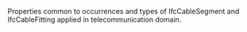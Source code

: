 Properties common to occurrences and types of IfcCableSegment and IfcCableFitting applied in telecommunication domain.

<!-- end of short definition -->

